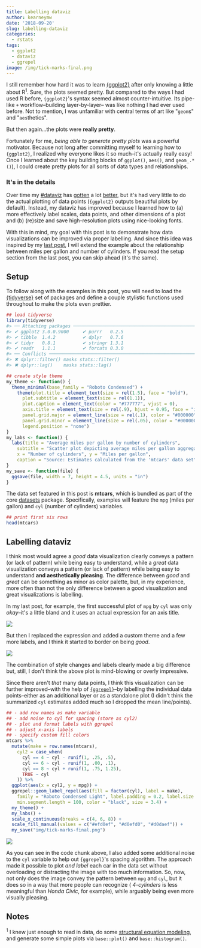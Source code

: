 ```yaml
---
title: Labelling dataviz
author: kearneymw
date: '2018-09-20'
slug: labelling-dataviz
categories:
  - rstats
tags:
  - ggplot2
  - dataviz
  - ggrepel
image: /img/tick-marks-final.png
---
```





I still remember how hard it was to learn [{ggplot2}](https://ggplot2.tidyverse.org)
after only knowing a little about R<sup>1</sup>. Sure, the plots seemed pretty. 
But compared to the ways I had used R before, `{ggplot2}`'s syntax seemed almost 
counter-intuitive. Its pipe-like `+` workflow–building layer-by-layer–
was like nothing I had ever used before. Not to mention, I was unfamiliar 
with central terms of art like "`geom`s" and "`aes`thetics". 

But then again...the plots were **really pretty**.

Fortunately for me, _being able to generate pretty plots_ was a powerful 
motivator. Because not long after committing myself to learning how to `{ggplot2}`, 
I realized why everyone likes it so much–it's actually really 
easy! Once I learned about the key building blocks of `ggplot()`, `aes()`, 
and `geom_.*()`), I could create pretty plots for all sorts of data types and 
relationships.

### It's in the details

Over time my [#dataviz](https://twitter.com/search?q=%23rstats%20%23dataviz&src=typed_query&f=image)
has [gotten](https://twitter.com/kearneymw/status/762833157578162180/photo/1) a lot [better](https://twitter.com/kearneymw/status/1040702237310365701/photo/1), but it's had very little 
to do the actual plotting of data points (`{ggplot2}` outputs beautiful plots by 
default). Instead, my dataviz has improved because I learned how to (a) more 
effectively label scales, data points, and other dimensions of a plot and (b) 
(re)size and save high-resolution plots using nice-looking fonts.

With this in mind, my goal with this post is to demonstrate how data 
visualizations can be improved via proper labelling. And since this idea was 
inspired by my [last post](../2018-09-17-tick-marks-var-names-and-ggplot2),
I will extend the example about the relationship between miles per gallon and 
number of cylinders. If you read the setup section from the last post, you can 
skip ahead (it's the same).

## Setup

To follow along with the examples in this post, you will need to load the 
[{tidyverse}](https://tidyverse.org) set of packages and define a couple stylistic 
functions used throughout to make the plots even prettier.


```r
## load tidyverse
library(tidyverse)
#> ── Attaching packages ───────────────────────────────────────────────────── tidyverse 1.2.1 ──
#> ✔ ggplot2 3.0.0.9000     ✔ purrr   0.2.5     
#> ✔ tibble  1.4.2          ✔ dplyr   0.7.6     
#> ✔ tidyr   0.8.1          ✔ stringr 1.3.1     
#> ✔ readr   1.1.1          ✔ forcats 0.3.0
#> ── Conflicts ──────────────────────────────────────────────────────── tidyverse_conflicts() ──
#> ✖ dplyr::filter() masks stats::filter()
#> ✖ dplyr::lag()    masks stats::lag()

## create style theme
my_theme <- function() {
  theme_minimal(base_family = "Roboto Condensed") + 
    theme(plot.title = element_text(size = rel(1.5), face = "bold"), 
      plot.subtitle = element_text(size = rel(1.1)),
      plot.caption = element_text(color = "#777777", vjust = 0),
      axis.title = element_text(size = rel(.9), hjust = 0.95, face = "italic"),
      panel.grid.major = element_line(size = rel(.1), color = "#000000"), 
      panel.grid.minor = element_line(size = rel(.05), color = "#000000"), 
      legend.position = "none")
}
my_labs <- function() {
  labs(title = "Average miles per gallon by number of cylinders", 
    subtitle = "Scatter plot depicting average miles per gallon aggregated by number of cylinders",
    x = "Number of cylinders", y = "Miles per gallon",
    caption = "Source: Estimates calculated from the 'mtcars' data set")
}
my_save <- function(file) {
  ggsave(file, width = 7, height = 4.5, units = "in")
}
```



The data set featured in this post is **mtcars**, which is bundled as part of 
the core [datasets](https://stat.ethz.ch/R-manual/R-devel/library/datasets/html/mtcars.html) 
package. Specifically, examples will feature the `mpg` (miles per gallon) 
and `cyl` (number of cylinders) variables.


```r
## print first six rows
head(mtcars)
```

## Labelling dataviz

I think most would agree a _good_ data visualization clearly 
conveys a pattern (or lack of pattern) while being easy to understand, while a 
_great_ data visualization conveys a pattern (or lack of pattern) while 
being easy to understand **and aesthetically pleasing**. The difference between
_good_ and _great_ can be something as minor as color palette, but, in my 
experience, more often than not the only difference between a good visualization
and great visualizations is labelling.

In my last post, for example, the first successful plot of `mpg` by `cyl` was 
only _okay_–it's a little bland and it uses an actual expression for an axis title.

<p style="align:center"> <img src="/img/tick-marks.png"> </p>

But then I replaced the expression and added a custom theme and a few more labels, 
and I think it started to border on being _good_.

<p style="align:center"> <img src="/img/with-labs.png"> </p>

The combination of style changes and labels clearly made a big difference but, still, 
I don't think the above plot is mind-blowing or overly impressive.

Since there aren't _that_ many data points, I think this visualization can be 
further improved–with the help of [`{ggrepel}`](https://github.com/slowkow/ggrepel)–by 
labelling the individual data points–either as an additional layer or as a 
standalone plot (I didn't think the summarized `cyl` estimates added much so I 
dropped the mean line/points).


```r
## - add row names as make variable
## - add noise to cyl for spacing (store as cyl2)
## - plot and format labels with ggrepel
## - adjust x-axis labels
## - specify custom fill colors
mtcars %>%
  mutate(make = row.names(mtcars),
    cyl2 = case_when(
      cyl == 4 ~ cyl - runif(1, .25, .5),
      cyl == 6 ~ cyl - runif(1, .00, .1),
      cyl == 8 ~ cyl + runif(1, .75, 1.25), 
      TRUE ~ cyl
    )) %>%
  ggplot(aes(x = cyl2, y = mpg)) + 
  ggrepel::geom_label_repel(aes(fill = factor(cyl), label = make), 
    family = "Roboto Condensed Light", label.padding = 0.2, label.size = .25, 
    min.segment.length = 100, color = "black", size = 3.4) + 
  my_theme() + 
  my_labs() + 
  scale_x_continuous(breaks = c(4, 6, 8)) + 
  scale_fill_manual(values = c("#efd0ef", "#d0efd0", "#d0daef")) +
  my_save("img/tick-marks-final.png")
```

<p style="align:center"> <img src="/img/tick-marks-final.png"> </p>

As you can see in the code chunk above, I also added some additional noise to 
the `cyl` variable to help out `{ggrepel}`'s spacing algorithm. The approach 
made it possible to plot _and label_ each car in the data set without overloading
or distracting the image with too much information. So, now, not only does the 
image convey the pattern between `mpg` and `cyl`, but it does so in a way that 
more people can recognize ( _4-cylinders_ is less meaningful than _Honda Civic_, for example),
while arguably being even more visually pleasing.

## Notes

<sup>1</sup> I knew just enough to read in data,
do some [structural equation modeling](http://lavaan.ugent.be/), and 
generate some simple plots via `base::plot()` and `base::histogram()`.
